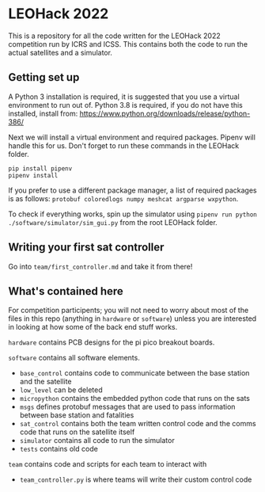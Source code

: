 # LEOHack 2022
This is a repository for all the code written for the LEOHack 2022 competition run by ICRS and ICSS. This contains both the code to run the actual satellites and a simulator.

## Getting set up

A Python 3 installation is required, it is suggested that you use a virtual environment to run out of. 
Python 3.8 is required, if you do not have this installed, install from: https://www.python.org/downloads/release/python-386/

Next we will install a virtual environment and required packages. Pipenv will handle this for us. Don't forget to run these commands in the LEOHack folder.
``` 
pip install pipenv
pipenv install

```
If you prefer to use a different package manager, a list of required packages is as follows: `protobuf coloredlogs numpy meshcat argparse wxpython`.

To check if everything works, spin up the simulator using `pipenv run python ./software/simulator/sim_gui.py` from the root LEOHack folder.


## Writing your first sat controller

Go into `team/first_controller.md` and take it from there!

## What's contained here
For competition participents; you will not need to worry about most of the files in this repo (anything in `hardware` or `software`) unless you are interested in looking at how some of the back end stuff works.

`hardware` contains PCB designs for the pi pico breakout boards.

`software` contains all software elements.
- `base_control` contains code to communicate between the base station and the satellite
- `low_level` can be deleted
- `micropython` contains the embedded python code that runs on the sats
- `msgs` defines protobuf messages that are used to pass information between base station and fatalities
- `sat_control` contains both the team written control code and the comms code that runs on the satellite itself
- `simulator` contains all code to run the simulator
- `tests` contains old code

`team` contains code and scripts for each team to interact with
- `team_controller.py` is where teams will write their custom control code